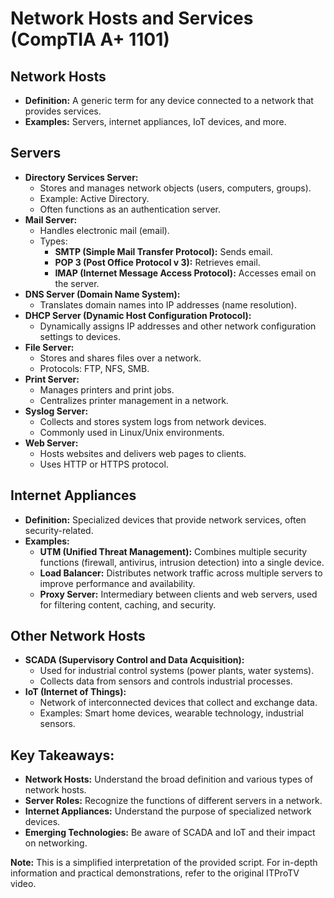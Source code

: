 # Network Hosts and Services (CompTIA A+ 1101)

## Network Hosts
* **Definition:** A generic term for any device connected to a network that provides services.
* **Examples:** Servers, internet appliances, IoT devices, and more.

## Servers
* **Directory Services Server:**
    * Stores and manages network objects (users, computers, groups).
    * Example: Active Directory.
    * Often functions as an authentication server.
* **Mail Server:**
    * Handles electronic mail (email).
    * Types:
        * **SMTP (Simple Mail Transfer Protocol):**  Sends email.
        * **POP 3 (Post Office Protocol v 3):** Retrieves email.
        * **IMAP (Internet Message Access Protocol):** Accesses email on the server.
* **DNS Server (Domain Name System):**
    * Translates domain names into IP addresses (name resolution).
* **DHCP Server (Dynamic Host Configuration Protocol):**
    * Dynamically assigns IP addresses and other network configuration settings to devices.
* **File Server:**
    * Stores and shares files over a network.
    * Protocols: FTP, NFS, SMB.
* **Print Server:**
    * Manages printers and print jobs.
    * Centralizes printer management in a network.
* **Syslog Server:**
    * Collects and stores system logs from network devices.
    * Commonly used in Linux/Unix environments.
* **Web Server:**
    * Hosts websites and delivers web pages to clients.
    * Uses HTTP or HTTPS protocol.

## Internet Appliances
* **Definition:** Specialized devices that provide network services, often security-related.
* **Examples:**
    * **UTM (Unified Threat Management):** Combines multiple security functions (firewall, antivirus, intrusion detection) into a single device.
    * **Load Balancer:** Distributes network traffic across multiple servers to improve performance and availability.
    * **Proxy Server:** Intermediary between clients and web servers, used for filtering content, caching, and security.

## Other Network Hosts
* **SCADA (Supervisory Control and Data Acquisition):**
    * Used for industrial control systems (power plants, water systems).
    * Collects data from sensors and controls industrial processes.
* **IoT (Internet of Things):**
    * Network of interconnected devices that collect and exchange data.
    * Examples: Smart home devices, wearable technology, industrial sensors.

## Key Takeaways:
* **Network Hosts:**  Understand the broad definition and various types of network hosts.
* **Server Roles:**  Recognize the functions of different servers in a network.
* **Internet Appliances:**  Understand the purpose of specialized network devices.
* **Emerging Technologies:**  Be aware of SCADA and IoT and their impact on networking.

**Note:** This is a simplified interpretation of the provided script. For in-depth information and practical demonstrations, refer to the original ITProTV video.